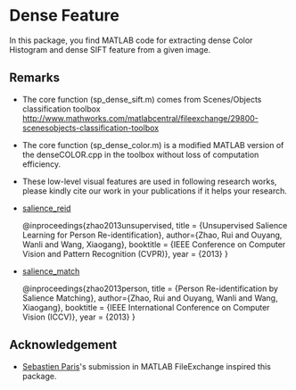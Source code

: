 # Dense Feature
In this package, you find MATLAB code for extracting dense Color Histogram and dense SIFT feature from a given image. 

## Remarks
- The core function (sp_dense_sift.m) comes from Scenes/Objects classification toolbox http://www.mathworks.com/matlabcentral/fileexchange/29800-scenesobjects-classification-toolbox
- The core function (sp_dense_color.m) is a modified MATLAB version of the denseCOLOR.cpp in the toolbox without loss of computation efficiency. 
- These low-level visual features are used in following research works, please kindly cite our work in your publications if it helps your research. 

- [salience_reid](https://github.com/Robert0812/salience_reid) 

  	@inproceedings{zhao2013unsupervised,
 		title = {Unsupervised Salience Learning for Person Re-identification},
 		author={Zhao, Rui and Ouyang, Wanli and Wang, Xiaogang},
 		booktitle = {IEEE Conference on Computer Vision and Pattern Recognition (CVPR)},
 		year = {2013}
	}

- [salience_match](https://github.com/Robert0812/salience_match)

  	@inproceedings{zhao2013person,
 		title = {Person Re-identification by Salience Matching},
 		author={Zhao, Rui and Ouyang, Wanli and Wang, Xiaogang},
 		booktitle = {IEEE International Conference on Computer Vision (ICCV)},
 		year = {2013}
	}

## Acknowledgement
- [Sebastien Paris](http://www.mathworks.com/matlabcentral/fileexchange/authors/13308)'s submission in MATLAB FileExchange inspired this package.   


